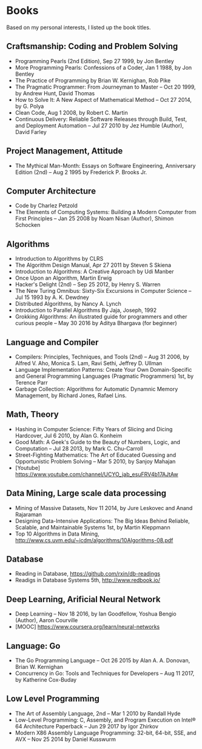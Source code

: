# Books

Based on my personal interests, I listed up the book titles.

## Craftsmanship: Coding and Problem Solving

* Programming Pearls (2nd Edition), Sep 27 1999, by Jon Bentley 
* More Programming Pearls: Confessions of a Coder, Jan 1 1988, by Jon Bentley
* The Practice of Programming by Brian W. Kernighan, Rob Pike
* The Pragmatic Programmer: From Journeyman to Master – Oct 20 1999, by Andrew Hunt, David Thomas
* How to Solve It: A New Aspect of Mathematical Method – Oct 27 2014, by G. Polya
* Clean Code, Aug 1 2008, by Robert C. Martin
* Continuous Delivery: Reliable Software Releases through Build, Test, and Deployment Automation – Jul 27 2010
by Jez Humble (Author), David Farley

## Project Management, Attitude

* The Mythical Man-Month: Essays on Software Engineering, Anniversary Edition (2nd) – Aug 2 1995 by Frederick P. Brooks Jr. 

## Computer Architecture

* Code by Charlez Petzold
* The Elements of Computing Systems: Building a Modern Computer from First Principles – Jan 25 2008 by Noam Nisan (Author), Shimon Schocken

## Algorithms

* Introduction to Algorithms by CLRS
* The Algorithm Design Manual, Apr 27 2011 by Steven S Skiena
* Introduction to Algorithms: A Creative Approach by Udi Manber
* Once Upon an Algorithm, Martin Erwig
* Hacker's Delight (2nd) – Sep 25 2012, by Henry S. Warren
* The New Turing Omnibus: Sixty-Six Excursions in Computer Science – Jul 15 1993 by A. K. Dewdney
* Distributed Algorithms, by Nancy A. Lynch
* Introduction to Parallel Algorithms By Jaja, Joseph, 1992
* Grokking Algorithms: An illustrated guide for programmers and other curious people – May 30 2016 by Aditya Bhargava (for beginner)

## Language and Compiler

* Compilers: Principles, Techniques, and Tools (2nd) – Aug 31 2006, by Alfred V. Aho, Monica S. Lam, Ravi Sethi, Jeffrey D. Ullman
* Language Implementation Patterns: Create Your Own Domain-Specific and General Programming Languages (Pragmatic Programmers) 1st, by Terence Parr
* Garbage Collection: Algorithms for Automatic Dynamnic Memory Management, by Richard Jones, Rafael Lins.

## Math, Theory

* Hashing in Computer Science: Fifty Years of Slicing and Dicing Hardcover, Jul 6 2010, by Alan G. Konheim 
* Good Math: A Geek's Guide to the Beauty of Numbers, Logic, and Computation – Jul 28 2013, by Mark C. Chu-Carroll
* Street-Fighting Mathematics: The Art of Educated Guessing and Opportunistic Problem Solving – Mar 5 2010, by Sanjoy Mahajan
* [Youtube] https://www.youtube.com/channel/UCYO_jab_esuFRV4b17AJtAw

## Data Mining, Large scale data processing

* Mining of Massive Datasets, Nov 11 2014, by Jure Leskovec and Anand Rajaraman
* Designing Data-Intensive Applications: The Big Ideas Behind Reliable, Scalable, and Maintainable Systems 1st, by Martin Kleppmann
* Top 10 Algorithms in Data Mining, http://www.cs.uvm.edu/~icdm/algorithms/10Algorithms-08.pdf

## Database

* Reading in Database, https://github.com/rxin/db-readings
* Readigs in Database Systems 5th, http://www.redbook.io/

## Deep Learning, Arificial Neural Network

* Deep Learning – Nov 18 2016, by Ian Goodfellow, Yoshua Bengio (Author), Aaron Courville
* [MOOC] https://www.coursera.org/learn/neural-networks

## Language: Go

* The Go Programming Language – Oct 26 2015 by Alan A. A. Donovan, Brian W. Kernighan
* Concurrency in Go: Tools and Techniques for Developers – Aug 11 2017, by Katherine Cox-Buday

## Low Level Programming

* The Art of Assembly Language, 2nd – Mar 1 2010 by Randall Hyde 
* Low-Level Programming: C, Assembly, and Program Execution on Intel® 64 Architecture Paperback – Jun 29 2017 by Igor Zhirkov
* Modern X86 Assembly Language Programming: 32-bit, 64-bit, SSE, and AVX – Nov 25 2014 by Daniel Kusswurm

